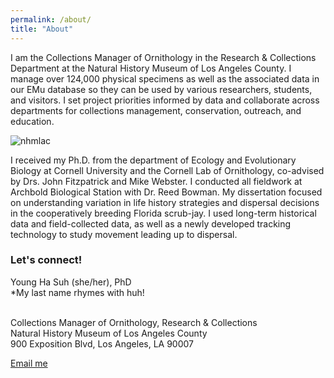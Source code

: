 ```yaml
---
permalink: /about/
title: "About"
---
```


I am the Collections Manager of Ornithology in the Research & Collections Department at the Natural History Museum of Los Angeles County. I manage over 124,000 physical specimens as well as the associated data in our EMu database so they can be used by various researchers, students, and visitors. I set project priorities informed by data and collaborate across departments for collections management, conservation, outreach, and education. 

![nhmlac](https://github.com/younghasuh/younghasuh.github.io/assets/22403928/1b61eedd-8279-41cb-81c0-913ef34f8fca)

I received my Ph.D. from the department of Ecology and Evolutionary Biology at Cornell University and the Cornell Lab of Ornithology, co-advised by Drs. John Fitzpatrick and Mike Webster. I conducted all fieldwork at Archbold Biological Station with Dr. Reed Bowman. My dissertation focused on understanding variation in life history strategies and dispersal decisions in the cooperatively breeding Florida scrub-jay. I used long-term historical data and field-collected data, as well as a newly developed tracking technology to study movement leading up to dispersal.

### Let's connect!
Young Ha Suh (she/her), PhD <br>
    *My last name rhymes with huh! <br>

<br>
Collections Manager of Ornithology, Research & Collections <br>
Natural History Museum of Los Angeles County <br>
900 Exposition Blvd, Los Angeles, LA 90007 <br>

<a href="mailto:{{ 'ysuh@nhm.org' | encode_email }}" title="Email me">Email me</a>
